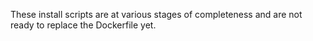 These install scripts are at various stages of completeness and are not ready to replace the Dockerfile yet.
